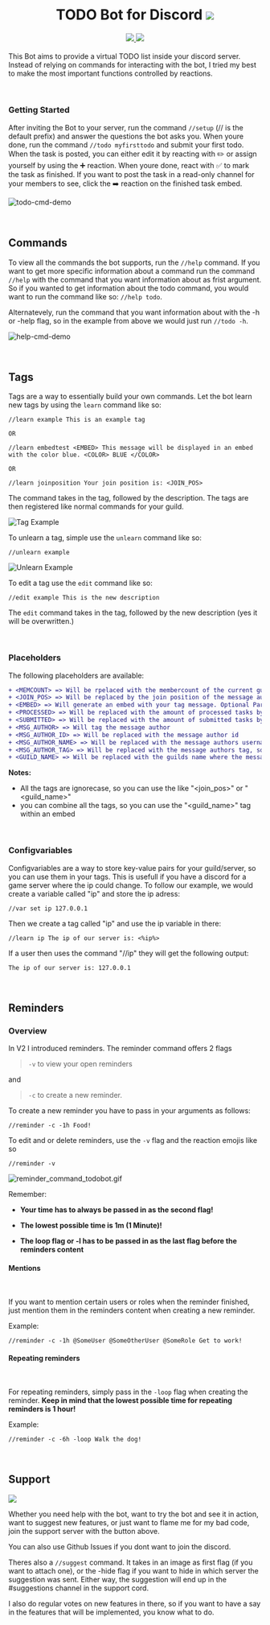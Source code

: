 <h1 align="center"> TODO Bot for  Discord  
<a href="https://discord.com/oauth2/authorize?client_id=710225677974241431&permissions=67497040&scope=applications.commands%20bot">
    <img src="https://img.shields.io/badge/Add%20Bot-7289DA.svg?style=for-the-badge"/>
</a>
</h1>

<h4 align="center">

<a href="https://discord.gg/RuEdX5T">
<img src="https://img.shields.io/discord/710022036252262485?style=for-the-badge"/>
</a>

<img src="https://img.shields.io/github/license/MeerBiene/TODOBOT?style=for-the-badge"/>



</h4>






This Bot aims to provide a virtual TODO list inside your discord server. Instead of relying on commands for interacting with the bot, I tried my best to make the most important functions controlled by reactions. 

<br>

### Getting Started

After inviting the Bot to your server, run the command `//setup` (// is the default prefix) and answer the questions the bot asks you. When youre done, run the command `//todo myfirsttodo` and submit your first todo. When the task is posted, you can either edit it by reacting with ✏️ or assign yourself by using the ➕ reaction. When youre done, react with ✅ to mark the task as finished. If you want to post the task in a read-only channel for your members to see, click the ➡️ reaction on the finished task embed.

![todo-cmd-demo](https://cdn.discordapp.com/attachments/724022856740110408/807590728502214696/todo_bot_todo_cmd_demo.gif)

<br>

## Commands

To view all the commands the bot supports, run the `//help` command. If you want to get more specific information about a command run the command `//help` with the command that you want information about as frist argument. So if you wanted to get information about the todo command, you would want to run the command like so: `//help todo`.

Alternatevely, run the command that you want information about with the -h or -help flag, so in the example from above we would just run `//todo -h`.

![help-cmd-demo](https://cdn.discordapp.com/attachments/724022856740110408/807599522997731344/todo_bot_help_cmd_demo.gif)

<br>


## Tags

Tags are a way to essentially build your own commands. Let the bot learn new tags by using the `learn` command like so:

```
//learn example This is an example tag

OR

//learn embedtest <EMBED> This message will be displayed in an embed with the color blue. <COLOR> BLUE </COLOR>

OR

//learn joinposition Your join position is: <JOIN_POS>
```

The command takes in the tag, followed by the description. The tags are then registered like normal commands for your guild.

![Tag Example](https://cdn.discordapp.com/attachments/710020973746716694/754270430134796298/unknown.png)

To unlearn a tag, simple use the `unlearn` command like so:

```
//unlearn example
```

![Unlearn Example](https://cdn.discordapp.com/attachments/710020770369110038/754271780566204446/unknown.png)

To edit a tag use the `edit` command like so:

```
//edit example This is the new description
```

The `edit` command takes in the tag, followed by the new description (yes it will be overwritten.)


<br>

### **Placeholders**

The following placeholders are available:

```diff
+ <MEMCOUNT> => Will be rpelaced with the membercount of the current guild
+ <JOIN_POS> => Will be replaced by the join position of the message author
+ <EMBED> => Will generate an embed with your tag message. Optional Parameters are <COLOR> BLUE </COLOR>, (make sure to include a space after the color tags) <IMG> img.todo-bot.xyz/bliDnJn </IMG>, <THUMB> img.todo-bot.xyz/bZLhbHl </THUMB>
+ <PROCESSED> => Will be replaced with the amount of processed tasks by the message author
+ <SUBMITTED> => Will be replaced with the amount of submitted tasks by the message author
+ <MSG_AUTHOR> => Will tag the message author
+ <MSG_AUTHOR_ID> => Will be replaced with the message author id
+ <MSG_AUTHOR_NAME> => Will be replaced with the message authors username, so in my case "MeerBiene"
+ <MSG_AUTHOR_TAG> => Will be replaced with the message authors tag, so in my case "MeerBiene#7060"
+ <GUILD_NAME> => Will be replaced with the guilds name where the message was sent
```
**Notes:** 
+ All the tags are ignorecase, so you can use the like "<join_pos>" or "<guild_name>"
+ you can combine all the tags, so you can use the "<guild_name>" tag within an embed

<br>

### **Configvariables**

Configvariables are a way to store key-value pairs for your guild/server, so you can use them in your tags. This is usefull if you have a discord for a game server where the ip could change. To follow our example, we would create a variable called "ip" and store the ip adress:

```
//var set ip 127.0.0.1
```

Then we create a tag called "ip" and use the ip variable in there:

```
//learn ip The ip of our server is: <%ip%>
```

If a user then uses the command "//ip" they will get the following output:

```
The ip of our server is: 127.0.0.1
```


<br>

## Reminders


### **Overview**

In V2 I introduced reminders. The reminder command offers 2 flags 

> `-v` to view your open reminders 

and 

> `-c` to create a new reminder. 

To create a new reminder you have to pass in your arguments as follows:

~~~
//reminder -c -1h Food! 
~~~

To edit and or delete reminders, use the `-v` flag and the reaction emojis like so

~~~
//reminder -v
~~~

![reminder_command_todobot.gif](https://cdn.discordapp.com/attachments/710020973746716694/757139558516391966/reminder_command_todobot.gif)

Remember: 

- **Your time has to always be passed in as the second flag!**

- **The lowest possible time is 1m (1 Minute)!**

- **The loop flag or -l has to be passed in as the last flag before the reminders content**



#### **Mentions**

<br>

If you want to mention certain users or roles when the reminder finished, just mention them in the reminders content when creating a new reminder.

Example:

~~~
//reminder -c -1h @SomeUser @SomeOtherUser @SomeRole Get to work!
~~~

#### **Repeating reminders**

<br>

For repeating reminders, simply pass in the `-loop` flag when creating the reminder. **Keep in mind that the lowest possible time for repeating reminders is 1 hour!**

Example:

~~~
//reminder -c -6h -loop Walk the dog!
~~~

<br>

## Support

<a href="https://discord.gg/RuEdX5T">

<img src="https://img.shields.io/discord/710022036252262485?style=for-the-badge"/>

</a>

Whether you need help with the bot, want to try the bot and see it in action, want to suggest new features, or just want to flame me for my bad code, join the support server with the button above.

You can also use Github Issues if you dont want to join the discord.


Theres also a `//suggest` command. It takes in an image as first flag (if you want to attach one), or the -hide flag if you want to hide in which server the suggestion was sent. Either way, the suggestion will end up in the #suggestions channel in the support cord.

I also do regular votes on new features in there, so if you want to have a say in the features that will be implemented, you know what to do.
